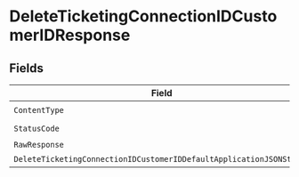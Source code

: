 # DeleteTicketingConnectionIDCustomerIDResponse


## Fields

| Field                                                               | Type                                                                | Required                                                            | Description                                                         |
| ------------------------------------------------------------------- | ------------------------------------------------------------------- | ------------------------------------------------------------------- | ------------------------------------------------------------------- |
| `ContentType`                                                       | *string*                                                            | :heavy_check_mark:                                                  | N/A                                                                 |
| `StatusCode`                                                        | *int*                                                               | :heavy_check_mark:                                                  | N/A                                                                 |
| `RawResponse`                                                       | [*http.Response](https://pkg.go.dev/net/http#Response)              | :heavy_minus_sign:                                                  | N/A                                                                 |
| `DeleteTicketingConnectionIDCustomerIDDefaultApplicationJSONString` | **string*                                                           | :heavy_minus_sign:                                                  | Successful                                                          |